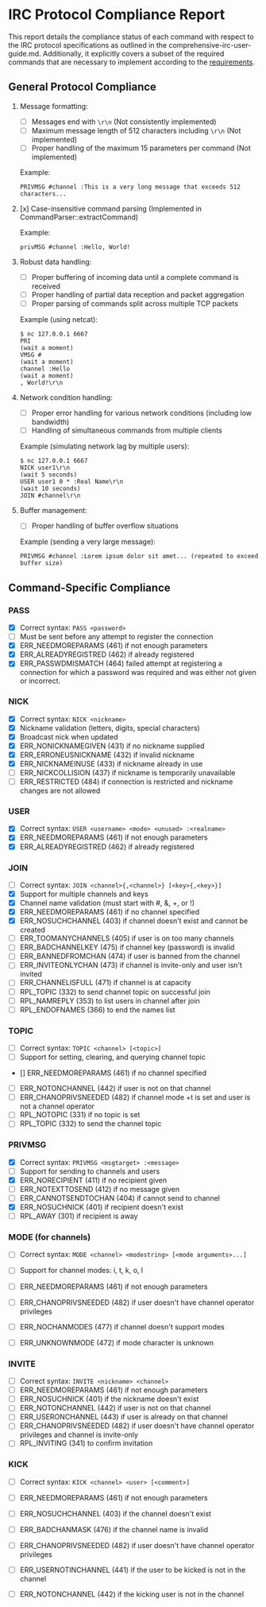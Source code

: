 # IRC Protocol Compliance Report

This report details the compliance status of each command with respect to the IRC protocol specifications as outlined in the comprehensive-irc-user-guide.md. Additionally, it explicitly covers a subset of the required commands that are necessary to implement according to the [requirements](./docs/requirements/command-progress-status.md).




## General Protocol Compliance

1. Message formatting:
   - [ ] Messages end with `\r\n` (Not consistently implemented)
   - [ ] Maximum message length of 512 characters including `\r\n` (Not implemented)
   - [ ] Proper handling of the maximum 15 parameters per command (Not implemented)

   Example:
   ```
   PRIVMSG #channel :This is a very long message that exceeds 512 characters...
   ```


2. [x] Case-insensitive command parsing (Implemented in CommandParser::extractCommand)

   Example:
   ```
   privMSG #channel :Hello, World!
   ```

3. Robust data handling:
   - [ ] Proper buffering of incoming data until a complete command is received
   - [ ] Proper handling of partial data reception and packet aggregation
   - [ ] Proper parsing of commands split across multiple TCP packets

   Example (using netcat):
   ```
   $ nc 127.0.0.1 6667
   PRI
   (wait a moment)
   VMSG #
   (wait a moment)
   channel :Hello
   (wait a moment)
   , World!\r\n
   ```


4. Network condition handling:
   - [ ] Proper error handling for various network conditions (including low bandwidth)
   - [ ] Handling of simultaneous commands from multiple clients

   Example (simulating network lag by multiple users):
   ```
   $ nc 127.0.0.1 6667 
   NICK user1\r\n
   (wait 5 seconds)
   USER user1 0 * :Real Name\r\n
   (wait 10 seconds)
   JOIN #channel\r\n
   ```

5. Buffer management:
   - [ ] Proper handling of buffer overflow situations

   Example (sending a very large message):
   ```
   PRIVMSG #channel :Lorem ipsum dolor sit amet... (repeated to exceed buffer size)
   ```




## Command-Specific Compliance

### PASS
- [x] Correct syntax: `PASS <password>`
- [ ] Must be sent before any attempt to register the connection
- [x] ERR_NEEDMOREPARAMS (461) if not enough parameters
- [x] ERR_ALREADYREGISTRED (462) if already registered
- [x] ERR_PASSWDMISMATCH (464) failed attempt at registering a connection for which a password was required and was either not given or incorrect.

### NICK
- [x] Correct syntax: `NICK <nickname>`
- [x] Nickname validation (letters, digits, special characters)
- [x] Broadcast nick when updated
- [x] ERR_NONICKNAMEGIVEN (431) if no nickname supplied
- [x] ERR_ERRONEUSNICKNAME (432) if invalid nickname
- [x] ERR_NICKNAMEINUSE (433) if nickname already in use
- [ ] ERR_NICKCOLLISION (437) if nickname is temporarily unavailable
- [ ] ERR_RESTRICTED (484) if connection is restricted and nickname changes are not allowed

### USER
- [x] Correct syntax: `USER <username> <mode> <unused> :<realname>`
- [x] ERR_NEEDMOREPARAMS (461) if not enough parameters
- [x] ERR_ALREADYREGISTRED (462) if already registered

### JOIN
- [ ] Correct syntax: `JOIN <channel>{,<channel>} [<key>{,<key>}]`
- [x] Support for multiple channels and keys
- [x] Channel name validation (must start with #, &, +, or !)
- [x] ERR_NEEDMOREPARAMS (461) if no channel specified
- [x] ERR_NOSUCHCHANNEL (403) if channel doesn't exist and cannot be created
- [ ] ERR_TOOMANYCHANNELS (405) if user is on too many channels
- [ ] ERR_BADCHANNELKEY (475) if channel key (password) is invalid
- [ ] ERR_BANNEDFROMCHAN (474) if user is banned from the channel
- [ ] ERR_INVITEONLYCHAN (473) if channel is invite-only and user isn't invited
- [ ] ERR_CHANNELISFULL (471) if channel is at capacity
- [ ] RPL_TOPIC (332) to send channel topic on successful join
- [ ] RPL_NAMREPLY (353) to list users in channel after join
- [ ] RPL_ENDOFNAMES (366) to end the names list

### TOPIC
- [ ] Correct syntax: `TOPIC <channel> [<topic>]`
- [ ] Support for setting, clearing, and querying channel topic
- [] ERR_NEEDMOREPARAMS (461) if no channel specified
- [ ] ERR_NOTONCHANNEL (442) if user is not on that channel
- [ ] ERR_CHANOPRIVSNEEDED (482) if channel mode +t is set and user is not a channel operator
- [ ] RPL_NOTOPIC (331) if no topic is set
- [ ] RPL_TOPIC (332) to send the channel topic

### PRIVMSG
- [x] Correct syntax: `PRIVMSG <msgtarget> :<message>`
- [ ] Support for sending to channels and users
- [x] ERR_NORECIPIENT (411) if no recipient given
- [ ] ERR_NOTEXTTOSEND (412) if no message given
- [ ] ERR_CANNOTSENDTOCHAN (404) if cannot send to channel
- [x] ERR_NOSUCHNICK (401) if recipient doesn't exist
- [ ] RPL_AWAY (301) if recipient is away

### MODE (for channels)
- [ ] Correct syntax: `MODE <channel> <modestring> [<mode arguments>...]`
- [ ] Support for channel modes: i, t, k, o, l
- [ ] ERR_NEEDMOREPARAMS (461) if not enough parameters
- [ ] ERR_CHANOPRIVSNEEDED (482) if user doesn't have channel operator privileges
- [ ] ERR_NOCHANMODES (477) if channel doesn't support modes
- [ ] ERR_UNKNOWNMODE (472) if mode character is unknown


### INVITE
- [ ] Correct syntax: `INVITE <nickname> <channel>`
- [ ] ERR_NEEDMOREPARAMS (461) if not enough parameters
- [ ] ERR_NOSUCHNICK (401) if the nickname doesn't exist
- [ ] ERR_NOTONCHANNEL (442) if user is not on that channel
- [ ] ERR_USERONCHANNEL (443) if user is already on that channel
- [ ] ERR_CHANOPRIVSNEEDED (482) if user doesn't have channel operator privileges and channel is invite-only
- [ ] RPL_INVITING (341) to confirm invitation

### KICK
- [ ] Correct syntax: `KICK <channel> <user> [<comment>]`
- [ ] ERR_NEEDMOREPARAMS (461) if not enough parameters
- [ ] ERR_NOSUCHCHANNEL (403) if the channel doesn't exist
- [ ] ERR_BADCHANMASK (476) if the channel name is invalid
- [ ] ERR_CHANOPRIVSNEEDED (482) if user doesn't have channel operator privileges
- [ ] ERR_USERNOTINCHANNEL (441) if the user to be kicked is not in the channel
- [ ] ERR_NOTONCHANNEL (442) if the kicking user is not in the channel





